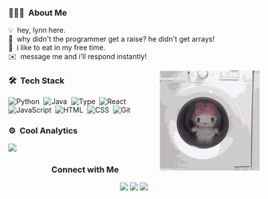 <!-- ## 👋 &nbsp;hi im xuo -->

### 👨🏻‍💻 &nbsp;About Me
💡 &nbsp;hey, lynn here.\
🌱 &nbsp;why didn't the programmer get a raise? he didn't get arrays!\
🍟 &nbsp;i like to eat in my free time.\
✉️ &nbsp;message me and i'll respond instantly!

<img alt="Coder" src="melody.gif" align="right"/>

### 🛠 &nbsp;Tech Stack

![Python](https://img.shields.io/badge/-Python-05122A?style=flat&logo=python)&nbsp;
![Java](https://img.shields.io/badge/-Java-05122A?style=flat&logo=Java)&nbsp;
![Type](https://img.shields.io/badge/-TypeScript-05122A?style=flat&logo=typescript)&nbsp;
![React](https://img.shields.io/badge/-React-05122A?style=flat&logo=react)&nbsp;
![JavaScript](https://img.shields.io/badge/-JavaScript-05122A?style=flat&logo=javascript)&nbsp;
![HTML](https://img.shields.io/badge/-HTML-05122A?style=flat&logo=HTML5)&nbsp;
![CSS](https://img.shields.io/badge/-CSS-05122A?style=flat&logo=CSS3&logoColor=1572B6)&nbsp;
![Git](https://img.shields.io/badge/-Git-05122A?style=flat&logo=git)&nbsp;

### ⚙️ &nbsp;Cool Analytics

<p align="left">
<a href="https://github.com/xuo-lynn">
  <img height="180em" src="https://github-readme-stats-eight-theta.vercel.app/api?username=xuo-lynn&show_icons=true&theme=tokyonight&include_all_commits=true&count_private=true"/>
</a>
</p>

<h3 align="center">
 &nbsp;Connect with Me
</h3>


<p align="center">
<!--<a href="link"><img src="https://img.shields.io/badge/-link.com-3423A6?style=flat&logo=Google-Chrome&logoColor=white"/></a>-->
<a href="https://www.linkedin.com/in/xuolynn/"><img src="https://img.shields.io/badge/-Set%20Lynn-0077B5?style=flat&logo=Linkedin&logoColor=white"/></a>
<a href="mailto:xuolynn@gmail.com"><img src="https://img.shields.io/badge/-xuolynn@gmail.com-D14836?style=flat&logo=Gmail&logoColor=white"/></a>
<a href="https://instagram.com/xuo.wav"><img src="https://img.shields.io/badge/-@dprxuo-E4405F?style=flat&logo=Instagram&logoColor=white"/></a>
</p>
